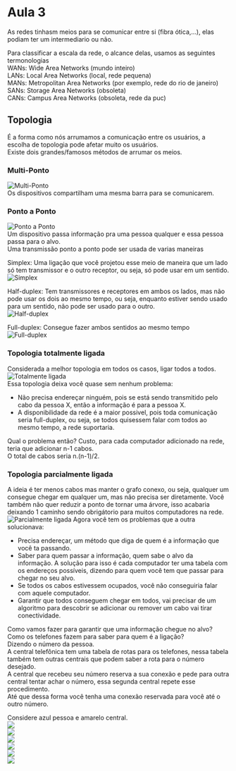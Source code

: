 # Aula 3

As redes tinhasm meios para se comunicar entre si (fibra ótica,...), elas podiam ter um intermediario ou não.  

Para classificar a escala da rede, o alcance delas, usamos as seguintes termonologias  
WANs: Wide Area Networks (mundo inteiro)  
LANs: Local Area Networks (local, rede pequena)  
MANs: Metropolitan Area Networks (por exemplo, rede do rio de janeiro)   
SANs: Storage Area Networks (obsoleta)  
CANs: Campus Area Networks (obsoleta, rede da puc)

## Topologia
É a forma como nós arrumamos a comunicação entre os usuários, a escolha de topologia pode afetar muito os usuários.  
Existe dois grandes/famosos métodos de arrumar os meios.  

### Multi-Ponto  
![Multi-Ponto](1.PNG)  
Os dispositivos compartilham uma mesma barra para se comunicarem.  

### Ponto a Ponto  
![Ponto a Ponto](2.PNG)  
Um dispositivo passa informação pra uma pessoa qualquer e essa pessoa passa para o alvo.  
Uma transmissão ponto a ponto pode ser usada de varias maneiras  

Simplex: Uma ligação que você projetou esse meio de maneira que um lado só tem transmissor e o outro receptor, ou seja, só pode usar em um sentido.  
![Simplex](3.PNG)  

Half-duplex: Tem transmissores e receptores em ambos os lados, mas não pode usar os dois ao mesmo tempo, ou seja, enquanto estiver sendo usado para um sentido, não pode ser usado para o outro.  
![Half-duplex](4.PNG)  

Full-duplex: Consegue fazer ambos sentidos ao mesmo tempo  
![Full-duplex](5.PNG)  

### Topologia totalmente ligada
Considerada a melhor topologia em todos os casos, ligar todos a todos.  
![Totalmente ligada](6.PNG)  
Essa topologia deixa você quase sem nenhum problema:  
* Não precisa endereçar ninguém, pois se está sendo transmitido pelo cabo da pessoa X, então a informação é para a pessoa X.  
* A disponibilidade da rede é a maior possivel, pois toda comunicação seria full-duplex, ou seja, se todos quisessem falar com todos ao mesmo tempo, a rede suportaria.  

Qual o problema então? Custo, para cada computador adicionado na rede, teria que adicionar n-1 cabos.  
O total de cabos seria n.(n-1)/2.  

### Topologia parcialmente ligada
A ideia é ter menos cabos mas manter o grafo conexo, ou seja, qualquer um consegue chegar em qualquer um, mas não precisa ser diretamente. Você também não quer reduzir a ponto de tornar uma árvore, isso acabaria deixando 1 caminho sendo obrigátorio para muitos computadores na rede.    
![Parcialmente ligada](7.PNG)
Agora você tem os problemas que a outra solucionava:  
* Precisa endereçar, um método que diga de quem é a informação que você ta passando.   
* Saber para quem passar a informação, quem sabe o alvo da informação. A solução para isso é cada computador ter uma tabela com os endereços possíveis, dizendo para quem você tem que passar para chegar no seu alvo.  
* Se todos os cabos estivessem ocupados, você não conseguiria falar com aquele computador.  
* Garantir que todos conseguem chegar em todos, vai precisar de um algoritmo para descobrir se adicionar ou remover um cabo vai tirar conectividade.  

Como vamos fazer para garantir que uma informação chegue no alvo?  
Como os telefones fazem para saber para quem é a ligação?  
Dizendo o número da pessoa.  
A central telefônica tem uma tabela de rotas para os telefones, nessa tabela também tem outras centrais que podem saber a rota para o número desejado.  
A central que recebeu seu número reserva a sua conexão e pede para outra central tentar achar o número, essa segunda central repete esse procedimento.  
Até que dessa forma você tenha uma conexão reservada para você até o outro número.  

Considere azul pessoa e amarelo central.  
![](8.PNG)  
![](9.PNG)  
![](10.PNG)  
![](11.PNG)  
![](12.PNG)  
![](13.PNG)  
